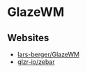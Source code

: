 # GlazeWM

## Websites
* [lars-berger/GlazeWM](https://github.com/lars-berger/GlazeWM)
* [glzr-io/zebar](https://github.com/glzr-io/zebar)
